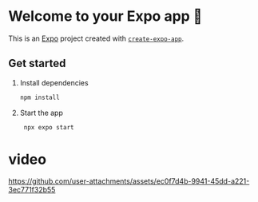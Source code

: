 # Welcome to your Expo app 👋

This is an [Expo](https://expo.dev) project created with [`create-expo-app`](https://www.npmjs.com/package/create-expo-app).

## Get started

1. Install dependencies

   ```bash
   npm install
   ```

2. Start the app

   ```bash
    npx expo start
   ```

# video
https://github.com/user-attachments/assets/ec0f7d4b-9941-45dd-a221-3ec771f32b55

